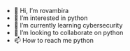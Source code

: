 - 👋 Hi, I’m rovambira
- 👀 I’m interested in python
- 🌱 I’m currently learning cybersecurity
- 💞️ I’m looking to collaborate on python
- 📫 How to reach me python

<!---
chiwanzaj/chiwanzaj is a ✨ special ✨ repository because its `README.md` (this file) appears on your GitHub profile.
You can click the Preview link to take a look at your changes.
--->
